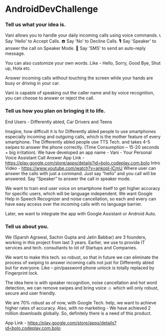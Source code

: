 # AndroidDevChallenge

### Tell us what your idea is. 

Vani allows you to handle your daily incoming calls using voice commands.
📞 Say 'Hello' to Accept Calls.
☎️ Say 'No' to Decline Calls.
🎙️ Say 'Speaker' to answer the call on Speaker Mode.
🤳 Say 'SMS' to send an auto-reply message.

You can also customize your own words.
Like - Hello, Sorry, Good Bye, Shut up, Hola etc.

Answer incoming calls without touching the screen while your hands are busy or driving in your car.

Vani is capable of speaking out the caller name and by voice recognition, you can choose to answer or reject the call.



### Tell us how you plan on bringing it to life. 
End Users - Differently abled, Car Drivers and Teens

Imagine, how difficult it is for Differently abled people to use smartphones especially incoming and outgoing calls, which is the mother feature of every smartphone. The Differently abled people use TTS Tech. and takes 4-5 swipes to answer the phone correctly. (Time Consumption – 15-20 seconds + big irritation). 
We have developed an app name - Vani - Your Personal Voice Assistant Call Answer
App Link - https://play.google.com/store/apps/details?id=bolo.codeplay.com.bolo
 Intro Video - https://www.youtube.com/watch?v=ankopI-lCmU
Where user can answer the calls with just a command. Just say “hello” and you call will be answered.
Say “Speaker” to answer the call in speaker mode.


We want to train end user voice on smartphone itself to get higher accuracy for specific users, which will be language independent. 
We want Google Help in Speech Recognizer and noise cancellation, so each and every can have easy access over the incoming calls with no language barrier.

Later, we want to integrate the app with Google Assistant or Android Auto.



### Tell us about you. 
 We (Sparsh Agrawal, Sachin Gupta and Jatin Babbar) are 3 founders, working in this project from last 3 years. Earlier, we use to provide IT services and tech. consultants to lot of Startups and Companies.

 
We want to make this tech. so robust, so that in future we can eliminate the process of swiping to answer incoming calls not just for Differently abled but for everyone. Like – pin/password phone unlock is totally replaced by Fingerprint lock.

The idea here is with speaker recognition, noise cancellation and hot word detection, we can remove swipes and bring voice ☺  which will only robust, secure and user friendly.

We are 70% robust as of now, with Google Tech. help, we want to achieve higher rates of accuracy.
Also, with no marketing - We have achieved 2 million downloads globally.
So, definitely there is a need of this product.

App Link - https://play.google.com/store/apps/details?id=bolo.codeplay.com.bolo
